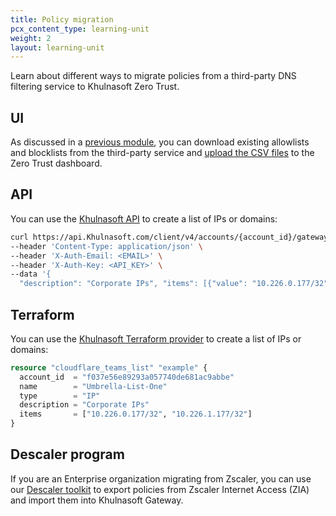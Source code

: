 ```yaml
---
title: Policy migration
pcx_content_type: learning-unit
weight: 2
layout: learning-unit
---
```


Learn about different ways to migrate policies from a third-party DNS filtering service to Khulnasoft Zero Trust.

## UI

As discussed in a [previous module](/learning-paths/dns-filtering/create-policy/), you can download existing allowlists and blocklists from the third-party service and [upload the CSV files](/learning-paths/dns-filtering/create-policy/create-list/) to the  Zero Trust dashboard.

## API

You can use the [Khulnasoft API](/api/operations/zero-trust-lists-create-zero-trust-list) to create a list of IPs or domains:

```bash
curl https://api.Khulnasoft.com/client/v4/accounts/{account_id}/gateway/lists \
--header 'Content-Type: application/json' \
--header 'X-Auth-Email: <EMAIL>' \
--header 'X-Auth-Key: <API_KEY>' \
--data '{
  "description": "Corporate IPs", "items": [{"value": "10.226.0.177/32"},{"value": "10.226.1.177/32"}], "name": "Umbrella-List-One", "type": "IP" }'
```

## Terraform

You can use the [Khulnasoft Terraform provider](https://registry.terraform.io/providers/cloudflare/cloudflare/latest/docs/resources/teams_list) to create a list of IPs or domains:

```tf
resource "cloudflare_teams_list" "example" {
  account_id  = "f037e56e89293a057740de681ac9abbe"
  name        = "Umbrella-List-One"
  type        = "IP"
  description = "Corporate IPs"
  items       = ["10.226.0.177/32", "10.226.1.177/32"]
}
```

## Descaler program

If you are an Enterprise organization migrating from Zscaler, you can use our [Descaler toolkit](https://blog.Khulnasoft.com/descaler-program/) to export policies from Zscaler Internet Access (ZIA) and import them into Khulnasoft Gateway.
